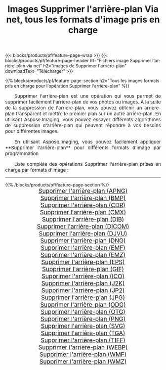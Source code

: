 ﻿---
title: Images Supprimer l'arrière-plan Via net, tous les formats d'image pris en charge 
weight: 3920
url: /fr/net/remove-background/ 
lang: fr
langdirlevel: 2
locales: zh-hans,ja,it,ru,de,es,fr,nl,id,lt,pl,pt,vi,tr,ko,zh-hant,ar,hi,th,sv,cs,uk,he
description: En utilisant Aspose.Imaging, vous pouvez facilement Supprimer l'arrière-plan images Via net
---

{{< blocks/products/pf/feature-page-wrap >}}
{{< blocks/products/pf/feature-page-header h1="Fichiers image Supprimer l'arrière-plan via net" h2="images de Supprimer l'arrière-plan" downloadText="Télécharger" >}}


{{% blocks/products/pf/feature-page-section  h2="Tous les images formats pris en charge pour l'opération Supprimer l'arrière-plan" %}}
<p align="justify" style="text-indent:2em;font-size:15px;">
Supprimer l'arrière-plan est une opération qui vous permet de supprimer facilement l'arrière-plan de vos photos ou images. À la suite de la suppression de l'arrière-plan, vous pouvez obtenir un arrière-plan transparent et mettre le premier plan sur un autre arrière-plan. En utilisant Aspose.Imaging, vous pouvez essayer différents algorithmes de suppression d'arrière-plan qui peuvent répondre à vos besoins pour différentes images.
</p>
<p align="justify" style="text-indent:2em;font-size:15px;">
En utilisant Aspose.Imaging, vous pouvez facilement appliquer **Supprimer l'arrière-plan** pour différents formats d'image par programmation
</p>
<p align="justify" style="text-indent:2em;font-size:15px;">
Liste complète des opérations Supprimer l'arrière-plan prises en charge par formats d'image :
</p>
<hr/>
{{% /blocks/products/pf/feature-page-section %}}
<div class="container-fluid productfamilypage bg-gray">
    <div class="convertypes bg-gray agp-content section">
        <div class="container">
		<div class="row other-converters" style="gap: 10px;font-size: 19px;text-align:center;">
		    <div class='col-md-2 other-converter remove-lp remove-rp'><a href="/imaging/fr/net/remove-background/apng/" style="padding:15px;">Supprimer l'arrière-plan (APNG)</a></div><div class='col-md-2 other-converter remove-lp remove-rp'><a href="/imaging/fr/net/remove-background/bmp/" style="padding:15px;">Supprimer l'arrière-plan (BMP)</a></div><div class='col-md-2 other-converter remove-lp remove-rp'><a href="/imaging/fr/net/remove-background/cdr/" style="padding:15px;">Supprimer l'arrière-plan (CDR)</a></div><div class='col-md-2 other-converter remove-lp remove-rp'><a href="/imaging/fr/net/remove-background/cmx/" style="padding:15px;">Supprimer l'arrière-plan (CMX)</a></div><div class='col-md-2 other-converter remove-lp remove-rp'><a href="/imaging/fr/net/remove-background/dib/" style="padding:15px;">Supprimer l'arrière-plan (DIB)</a></div><div class='col-md-2 other-converter remove-lp remove-rp'><a href="/imaging/fr/net/remove-background/dicom/" style="padding:15px;">Supprimer l'arrière-plan (DICOM)</a></div><div class='col-md-2 other-converter remove-lp remove-rp'><a href="/imaging/fr/net/remove-background/djvu/" style="padding:15px;">Supprimer l'arrière-plan (DJVU)</a></div><div class='col-md-2 other-converter remove-lp remove-rp'><a href="/imaging/fr/net/remove-background/dng/" style="padding:15px;">Supprimer l'arrière-plan (DNG)</a></div><div class='col-md-2 other-converter remove-lp remove-rp'><a href="/imaging/fr/net/remove-background/emf/" style="padding:15px;">Supprimer l'arrière-plan (EMF)</a></div><div class='col-md-2 other-converter remove-lp remove-rp'><a href="/imaging/fr/net/remove-background/emz/" style="padding:15px;">Supprimer l'arrière-plan (EMZ)</a></div><div class='col-md-2 other-converter remove-lp remove-rp'><a href="/imaging/fr/net/remove-background/eps/" style="padding:15px;">Supprimer l'arrière-plan (EPS)</a></div><div class='col-md-2 other-converter remove-lp remove-rp'><a href="/imaging/fr/net/remove-background/gif/" style="padding:15px;">Supprimer l'arrière-plan (GIF)</a></div><div class='col-md-2 other-converter remove-lp remove-rp'><a href="/imaging/fr/net/remove-background/ico/" style="padding:15px;">Supprimer l'arrière-plan (ICO)</a></div><div class='col-md-2 other-converter remove-lp remove-rp'><a href="/imaging/fr/net/remove-background/j2k/" style="padding:15px;">Supprimer l'arrière-plan (J2K)</a></div><div class='col-md-2 other-converter remove-lp remove-rp'><a href="/imaging/fr/net/remove-background/jp2/" style="padding:15px;">Supprimer l'arrière-plan (JP2)</a></div><div class='col-md-2 other-converter remove-lp remove-rp'><a href="/imaging/fr/net/remove-background/jpg/" style="padding:15px;">Supprimer l'arrière-plan (JPG)</a></div><div class='col-md-2 other-converter remove-lp remove-rp'><a href="/imaging/fr/net/remove-background/odg/" style="padding:15px;">Supprimer l'arrière-plan (ODG)</a></div><div class='col-md-2 other-converter remove-lp remove-rp'><a href="/imaging/fr/net/remove-background/otg/" style="padding:15px;">Supprimer l'arrière-plan (OTG)</a></div><div class='col-md-2 other-converter remove-lp remove-rp'><a href="/imaging/fr/net/remove-background/png/" style="padding:15px;">Supprimer l'arrière-plan (PNG)</a></div><div class='col-md-2 other-converter remove-lp remove-rp'><a href="/imaging/fr/net/remove-background/svg/" style="padding:15px;">Supprimer l'arrière-plan (SVG)</a></div><div class='col-md-2 other-converter remove-lp remove-rp'><a href="/imaging/fr/net/remove-background/tga/" style="padding:15px;">Supprimer l'arrière-plan (TGA)</a></div><div class='col-md-2 other-converter remove-lp remove-rp'><a href="/imaging/fr/net/remove-background/tiff/" style="padding:15px;">Supprimer l'arrière-plan (TIFF)</a></div><div class='col-md-2 other-converter remove-lp remove-rp'><a href="/imaging/fr/net/remove-background/webp/" style="padding:15px;">Supprimer l'arrière-plan (WEBP)</a></div><div class='col-md-2 other-converter remove-lp remove-rp'><a href="/imaging/fr/net/remove-background/wmf/" style="padding:15px;">Supprimer l'arrière-plan (WMF)</a></div><div class='col-md-2 other-converter remove-lp remove-rp'><a href="/imaging/fr/net/remove-background/wmz/" style="padding:15px;">Supprimer l'arrière-plan (WMZ)</a></div>
                </div>
        </div>
    </div>
</div>
<br/>
